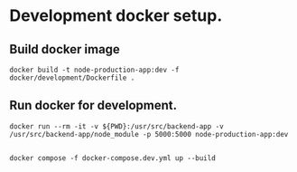 


# Development docker setup.

## Build docker image 
    docker build -t node-production-app:dev -f docker/development/Dockerfile .

##  Run docker for development.
    docker run --rm -it -v ${PWD}:/usr/src/backend-app -v /usr/src/backend-app/node_module -p 5000:5000 node-production-app:dev


    docker compose -f docker-compose.dev.yml up --build